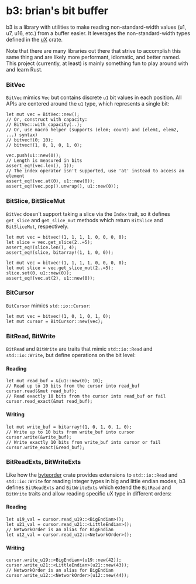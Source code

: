 # b3: brian's bit buffer

b3 is a library with utilities to make reading non-standard-width values (u1, u7, u16, etc.) from a buffer easier.  It leverages the non-standard-width types defined in the [uX](https://crates.io/crates/ux) crate.  

Note that there are many libraries out there that strive to accomplish this same thing and are likely more performant, idiomatic, and better named.  This project (currently, at least) is mainly something fun to play around with and learn Rust.

### BitVec

`BitVec` mimics `Vec` but contains discrete `u1` bit values in each position.  All APIs are centered around the `u1` type, which represents a single bit:

```
let mut vec = BitVec::new();
// Or, construct with capacity:
// BitVec::with_capacity(..);
// Or, use macro helper (supports (elem; count) and (elem1, elem2, ...) syntax)
// bitvec!(0; 10);
// bitvec!(1, 0, 1, 0, 1, 0);

vec.push(u1::new(0));
// Length is measured in bits
assert_eq!(vec.len(), 1));
// The index operator isn't supported, use 'at' instead to access an element
assert_eq!(vec.at(0), u1::new(0));
assert_eq!(vec.pop().unwrap(), u1::new(0));
```

### BitSlice, BitSliceMut
`BitVec` doesn't support taking a slice via the `Index` trait, so it defines `get_slice` and `get_slice_mut` methods which return `BitSlice` and `BitSliceMut`, respectively.

```
let mut vec = bitvec!(1, 1, 1, 1, 0, 0, 0, 0);
let slice = vec.get_slice(2..=5);
assert_eq!(slice.len(), 4);
assert_eq!(slice, bitarray!(1, 1, 0, 0));
```
```
let mut vec = bitvec!(1, 1, 1, 1, 0, 0, 0, 0);
let mut slice = vec.get_slice_mut(2..=5);
slice.set(0, u1::new(0));
assert_eq!(vec.at(2), u1::new(0));
```

### BitCursor
`BitCursor` mimics `std::io::Cursor`:
```
let mut vec = bitvec!(1, 0, 1, 0, 1, 0);
let mut cursor = BitCursor::new(vec);
```

### BitRead, BitWrite
`BitRead` and `BitWrite` are traits that mimic `std::io::Read` and `std::io::Write`, but define operations on the bit level:

#### Reading
```
let mut read_buf = &[u1::new(0); 10];
// Read up to 10 bits from the cursor into read_buf
cursor.read(&mut read_buf);
// Read exactly 10 bits from the cursor into read_buf or fail
cursor.read_exact(&mut read_buf);
```
#### Writing
```
let mut write_buf = bitarray!(1, 0, 1, 0, 1, 0);
// Write up to 10 bits from write_buf into cursor
cursor.write(&write_buf);
// Write exactly 10 bits from write_buf into cursor or fail
cursor.write_exact(&read_buf);
```

### BitReadExts, BitWriteExts
Like how the [byteorder](https://crates.io/crates/byteorder) crate provides extensions to `std::io::Read` and `std::io::Write` for reading integer types in big and little endian modes, b3 defines `BitReadExts` and `BitWriteExts` which extend the `BitRead` and `BitWrite` traits and allow reading specific uX type in different orders:

#### Reading
```
let u19_val = cursor.read_u19::<BigEndian>();
let u21_val = cursor.read_u21::<LittleEndian>();
// NetworkOrder is an alias for BigEndian
let u12_val = cursor.read_u12::<NetworkOrder>();
```
#### Writing
```
cursor.write_u19::<BigEndian>(u19::new(42));
cursor.write_u21::<LittleEndian>(u21::new(43));
// NetworkOrder is an alias for BigEndian
cursor.write_u12::<NetworkOrder>(u12::new(44));
```
